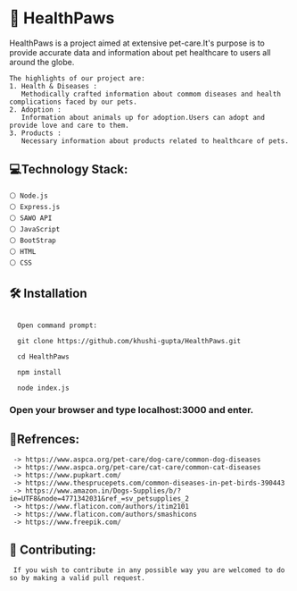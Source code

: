 ## <h1>🐾 HealthPaws</h1>
   HealthPaws is a project aimed at extensive pet-care.It's purpose is to provide accurate data and information about pet healthcare to users all around the globe.
    
    The highlights of our project are:
    1. Health & Diseases :
       Methodically crafted information about commom diseases and health complications faced by our pets.
    2. Adoption :
       Information about animals up for adoption.Users can adopt and provide love and care to them.
    3. Products :
       Necessary information about products related to healthcare of pets.
       
## <h2>:computer:Technology Stack:</h2>
    ⚪ Node.js 
    ⚪ Express.js 
    ⚪ SAWO API 
    ⚪ JavaScript 
    ⚪ BootStrap
    ⚪ HTML 
    ⚪ CSS 
  
## <h2>🛠️ Installation<h2>
   ```
     Open command prompt:
   ```
   ```
     git clone https://github.com/khushi-gupta/HealthPaws.git
   ```
   ```
     cd HealthPaws
   ```
   ```
     npm install
   ```
   ```
     node index.js
   ```
   <h3> Open your browser and type localhost:3000 and enter.</h3>
   
   
## :link:Refrences:
   
     -> https://www.aspca.org/pet-care/dog-care/common-dog-diseases
     -> https://www.aspca.org/pet-care/cat-care/common-cat-diseases
     -> https://www.pupkart.com/
     -> https://www.thesprucepets.com/common-diseases-in-pet-birds-390443
     -> https://www.amazon.in/Dogs-Supplies/b/?ie=UTF8&node=4771342031&ref_=sv_petsupplies_2
     -> https://www.flaticon.com/authors/itim2101
     -> https://www.flaticon.com/authors/smashicons
     -> https://www.freepik.com/
   
## 🤝 Contributing:
   
     If you wish to contribute in any possible way you are welcomed to do so by making a valid pull request.
   
   
  
  
  

  
       
       
       
